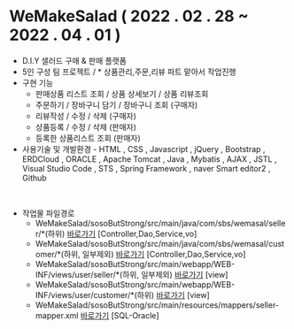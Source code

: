 # WeMakeSalad ( 2022 . 02 . 28 ~ 2022 . 04 . 01 )

- D.I.Y 샐러드 구매 & 판매 플랫폼
- 5인 구성 팀 프로젝트 / * 상품관리,주문,리뷰 파트 맡아서 작업진행
- 구현 기능
    - 판매상품 리스트 조회 / 상품 상세보기 / 상품 리뷰조회
    - 주문하기 / 장바구니 담기 / 장바구니 조회 (구매자)
    - 리뷰작성 / 수정 / 삭제 (구매자)
    - 상품등록 / 수정 / 삭제 (판매자)
    - 등록한 상품리스트 조회 (판매자)
- 사용기술 및 개발환경 - HTML , CSS , Javascript , jQuery , Bootstrap , ERDCloud , ORACLE , Apache Tomcat , Java , Mybatis , AJAX , JSTL , Visual Studio Code , STS , Spring Framework , naver Smart editor2 , Github

<br>

- 작업물 파일경로
    - WeMakeSalad/sosoButStrong/src/main/java/com/sbs/wemasal/seller/*(하위) <a href="https://github.com/JM261/WeMakeSalad/tree/master/sosoButStrong/src/main/java/com/sbs/wemasal/seller">바로가기</a> [Controller,Dao,Service,vo]
    - WeMakeSalad/sosoButStrong/src/main/java/com/sbs/wemasal/customer/*(하위, 일부제외) <a href="https://github.com/JM261/WeMakeSalad/tree/master/sosoButStrong/src/main/java/com/sbs/wemasal/customer">바로가기</a> [Controller,Dao,Service,vo]
    - WeMakeSalad/sosoButStrong/src/main/webapp/WEB-INF/views/user/seller/*(하위, 일부제외) <a href="https://github.com/JM261/WeMakeSalad/tree/master/sosoButStrong/src/main/webapp/WEB-INF/views/user/seller">바로가기</a> [view]
    - WeMakeSalad/sosoButStrong/src/main/webapp/WEB-INF/views/user/customer/*(하위) <a href="https://github.com/JM261/WeMakeSalad/tree/master/sosoButStrong/src/main/webapp/WEB-INF/views/user/customer">바로가기</a> [view]
    - WeMakeSalad/sosoButStrong/src/main/resources/mappers/seller-mapper.xml <a href="https://github.com/JM261/WeMakeSalad/blob/master/sosoButStrong/src/main/resources/mappers/seller-mapper.xml">바로가기</a> [SQL-Oracle]
